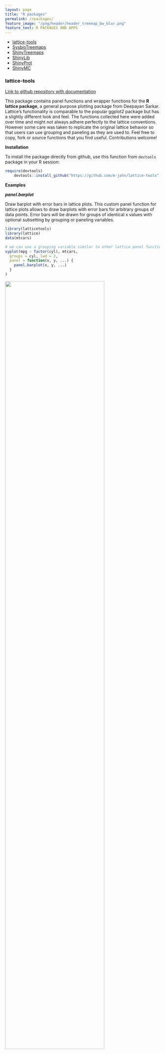 ```yaml
---
layout: page
title: "R packages"
permalink: /rpackages/
feature_image: "/png/header/header_treemap_bw_blur.png"
feature_text: R PACKAGES AND APPS
---
```


- [lattice-tools](#lattice-tools)
- [SysbioTreemaps](#sysbiotreemaps)
- [ShinyTreemaps](#shinytreemaps)
- [ShinyLib](#shinylib)
- [ShinyProt](#shinyprot)
- [ShinyMC](#shinymc)

### lattice-tools

[Link to github repository with documentation](https://github.com/m-jahn/lattice-tools)

This package contains panel functions and wrapper functions for the **R lattice package**, a general purpose plotting package from Deepayan Sarkar. Lattice’s functionality is comparable to the popular ggplot2 package but has a slightly different look and feel. The functions collected here were added over time and might not always adhere perfectly to the lattice conventions. However some care was taken to replicate the original lattice behavior so that users can use grouping and paneling as they are used to. Feel free to copy, fork or source functions that you find useful. Contributions welcome!

**Installation**

To install the package directly from github, use this function from
`devtools` package in your R session:

``` r
require(devtools)
    devtools::install_github("https://github.com/m-jahn/lattice-tools")
```

**Examples**

***panel.barplot***

Draw barplot with error bars in lattice plots. This custom panel function for lattice plots allows to draw barplots with error bars for
arbitrary groups of data points. Error bars will be drawn for groups of identical x values with optional subsetting by grouping or paneling
variables.

``` r
library(latticetools)
library(lattice)
data(mtcars)

# we can use a grouping variable similar to other lattice panel functions
xyplot(mpg ~ factor(cyl), mtcars, 
  groups = cyl, lwd = 2,
  panel = function(x, y, ...) {
    panel.barplot(x, y, ...)
  }
)
```

<img src="https://github.com/m-jahn/lattice-tools/raw/master/vignettes/README_files/figure-gfm/unnamed-chunk-4-2.png" align="center" width="80%"/>

***panel.directlabel***

Point labels for scatterplots. Draw text labels for all points of a scatterplot using functions from directlabels. In contrast to the
functionality of the original `directlabels` package, *every point* is labelled instead of groups. Labels are also independent from the
grouping variable, so that e.g. colors indicate a grouping variable and labels another. By default, labels adapt the graphical parameters of the higher level plot, including coloring according to groups. However, many parameters can be customized.

``` r
library(grid)
library(lattice)
library(directlabels)

data("mtcars")
mtcars$car <- rownames(mtcars)

# A standard example using lattice grouping and paneling;
# We can also draw boxes around labels and change label size
xyplot(mpg ~ wt | factor(cyl), mtcars,
  groups = cyl, pch = 19, labels = mtcars$car,
  as.table = TRUE, layout = c(3, 1), cex = 0.6,
  panel = function(x, y, ...) {
    panel.xyplot(x, y, ...)
    panel.directlabel(x, y, draw_box = TRUE, box_line = TRUE, ...)
  }
)
```

<img src="https://github.com/m-jahn/lattice-tools/raw/master/vignettes/README_files/figure-gfm/unnamed-chunk-6-1.png" align="center" width="80%" />

### SysbioTreemaps

[Link to github repository with documentation](https://github.com/m-jahn/SysbioTreemaps)

Generate and plot **Voronoi treemaps** or **Sunburst treemaps** from hierarchical data. Treemaps are a visually appealing graphical representation of numerical data using a space-filling approach. A plane or ‘map’ is subdivided into smaller areas called cells. The cells in the map are scaled according to an underlying metric which allows to grasp the hierarchical organization and relative importance of many objects at once. This package contains two different implementations of treemaps, Voronoi treemaps and Sunburst treemaps.

**Installation**

The C++ code computing the actual Voronoi tesselation requires the [CGAL](https://www.cgal.org/download.html) headers. This requirement is now satisfied with the R package [cgal4h](https://cran.r-project.org/web/packages/cgal4h/index.html) so that local installation of CGAL is no longer required. 

To install the package directly from github, use this function from the `devtools` package in your R session:

``` r
require(devtools)
devtools::install_github("https://github.com/m-jahn/SysbioTreemaps")
```

**Examples**

The functions to create Voronoi (or Sunburst) treemaps take a `data.frame` as main input. The `data.frame` should contain column(s)
with numerical or categorical data (i.e. a character vector).

``` r
library(SysbioTreemaps)

df <- data.frame(
  A = rep(c("a", "b", "c"), each = 15),
  B = sample(letters[4:12], 45, replace = TRUE),
  C = sample(10:100, 45)
)

tm <- voronoiTreemap(
  data = df,
  levels = c("A", "B", "C"),
  cell_size = "C",
  shape = "rounded_rect"
)

drawTreemap(tm, title = "treemap 1", 
  color_type = "categorical", color_level = 1, 
  layout = c(1,3), position = c(1, 1))

drawTreemap(tm, title = "treemap 2",
  color_type = "categorical", color_level = 2, border_size = 3,
  add = TRUE, layout = c(1,3), position = c(1, 2))

drawTreemap(tm, title = "treemap 3",
  color_type = "cell_size", color_level = 3,
  color_palette = heat.colors(10),
  border_color = grey(0.4), label_color = grey(0.4),
  add = TRUE, layout = c(1,3), position = c(1, 3),
  title_color = "black")
```

<img src="https://github.com/m-jahn/SysbioTreemaps/raw/master/vignettes/png/unnamed-chunk-7-1.png" width="100%" style="display: block; margin: auto;" />

### ShinyTreemaps

R Shiny based web app to generate **Voronoi treemaps and sunburst treemaps**. **Available on [Shinyapps.io](https://m-jahn.shinyapps.io/ShinyTreemaps/)!**

[Link to github repository with documentation](https://github.com/m-jahn/ShinyTreemaps)

ShinyTreemaps is a wrapper for the SysbioTreemaps R package. Users can upload their own data in `csv` format, egnerate treemaps, and stylize them with different default layout and color schemes.

**Features**

- upload your own tables
- generate Voronoi treemaps
- customize visual appearance
- download in high resolution `png` or as `svg` vector graphic

<img src="https://raw.githubusercontent.com/m-jahn/ShinyTreemaps/main/example.png" width="100%" style="display: block; margin: auto;" />

### ShinyLib

R Shiny based web app for browsing fitness data from transposon or CRISPRi libraries. **Available on [Shinyapps.io](https://m-jahn.shinyapps.io/ShinyLib/)!**

[Link to github repository with documentation](https://github.com/m-jahn/ShinyLib)

ShinyLib is an app for exploration of gene-centered data from enrichment or depletion studies. Usually, a library of thousands of mutants can be grown in competition experiments, leading to the depletion of growth-inhibited mutants and enrichment of faster growing mutants. By extracting the DNA and sequencing the barcode/sgRNA of the mutant population, we can assess which genes are essential or contribute to fitness under which condition.

**Features**

- Displays dot plots of fold depletion/enrichment over time
- Heatmaps and clustering of proteins/genes by fitness similarity
- Fitness scores can be plotted as variable of one or two conditions
- The original data table can be filtered by pathways or single genes, and selected data can be downloaded
- Different variables can be plotted on X and Y axis, or used as conditioning variable (panel-view)
- All charts are interactive R Shiny modules and can be adjusted by many parameters

<img src="https://github.com/m-jahn/ShinyLib/raw/master/example.png" width="100%" style="display: block; margin: auto;" />

### ShinyProt

R Shiny based web app for browsing proteomics data.
 **Available on [Shinyapps.io](https://m-jahn.shinyapps.io/ShinyProt/)!**

[Link to github repository with documentation](https://github.com/m-jahn/ShinyProt)

ShinyProt is a web app for exploration of gene expression, proteomics, or other gene-centered biological data.

**Features**

- Displays dot plots of gene expression data
- Heatmaps, box and whisker plots, and clustering of proteins/genes by expression
- Dendrogram of gene expression similarity
- Sunburst treemaps (coming soon!)
- The original data table can be filtered by pathways or single genes
- Different variables can be plotted on X and Y axis, or used as conditioning variable (panel-view)
- All charts are interactive R Shiny modules and can be adjusted by many parameters

<img src="https://github.com/m-jahn/ShinyProt/raw/master/example.png" width="100%" style="display: block; margin: auto;" />

### ShinyMC

R Shiny based web app for monitoring bioreactors.
 **Available on [Shinyapps.io](https://m-jahn.shinyapps.io/ShinyMC/)!**

[Link to github repository with documentation](https://github.com/m-jahn/ShinyMC)

ShinyMC is an app for monitoring bioreactor experiments. Its purpose is to keep track of ongoing cultivations in MC-1000-OD bioreactors from Photon System Intruments (PSI, CZ). Other sensors can be connected to ShinyMC as well via import of text-based measurement files.

**Features**

- Display of optical density (OD at 680 and 720 nm wavelength)
- Display of growth rate calculated from OD, based on either interval growth rates or frequency of dilutions
- Display of temperature, light intensity, and other sensor measurements such as offgas
- All charts are interactive R Shiny modules and can be adjusted by sliders, check boxes and many other parameters

<img src="https://github.com/m-jahn/ShinyMC/raw/master/example.png" width="100%" style="display: block; margin: auto;" />

-----

{% include nav-share.html %}